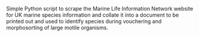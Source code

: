 Simple Python script to scrape the Marine Life Information Network website for UK marine species information and collate it into a document to be printed out and used to identify species during vouchering and morphosorting of large motile organisms.